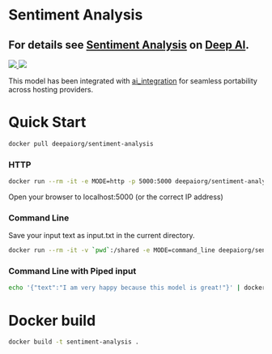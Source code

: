 # Sentiment Analysis

## For details see [Sentiment Analysis](https://deepai.org/machine-learning-model/sentiment-analysis) on [Deep AI](https://deepai.org).

<p>
    <a href="https://cloud.docker.com/u/deepaiorg/repository/docker/deepaiorg/sentiment-analysis">
        <img src='https://img.shields.io/docker/cloud/automated/deepaiorg/sentiment-analysis?style=plastic' />
        <img src='https://img.shields.io/docker/cloud/build/deepaiorg/sentiment-analysis' />
    </a>
</p>

This model has been integrated with [ai_integration](https://github.com/deepai-org/ai_integration/blob/master/README.md) for seamless portability across hosting providers.


# Quick Start
```bash
docker pull deepaiorg/sentiment-analysis
```

### HTTP
```bash
docker run --rm -it -e MODE=http -p 5000:5000 deepaiorg/sentiment-analysis
```
Open your browser to localhost:5000 (or the correct IP address)

### Command Line
Save your input text as input.txt in the current directory.
```bash
docker run --rm -it -v `pwd`:/shared -e MODE=command_line deepaiorg/sentiment-analysis --text /shared/input.txt
```

### Command Line with Piped input

```bash
echo '{"text":"I am very happy because this model is great!"}' | docker run -e MODE=test_inputs_dict_json --rm -i deepaiorg/sentiment-analysis
```

# Docker build
```bash
docker build -t sentiment-analysis .
```

